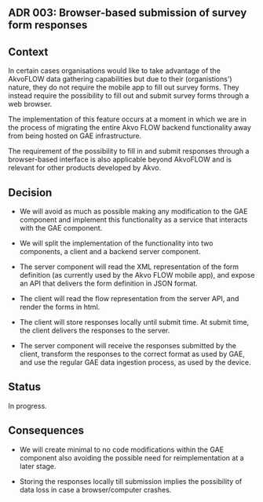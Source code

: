 ## ADR 003: Browser-based submission of survey form responses

## Context

In certain cases organisations would like to take advantage of the AkvoFLOW data gathering capabilities but due to their (organistions') nature, they do not require the mobile app to fill out survey forms.  They instead require the possibility to fill out and submit survey forms through a web browser.

The implementation of this feature occurs at a moment in which we are in the process of migrating the entire Akvo FLOW backend functionality away from being hosted on GAE infrastructure.

The requirement of the possibility to fill in and submit responses through a browser-based interface is also applicable beyond AkvoFLOW and is relevant for other products developed by Akvo.

## Decision

* We will avoid as much as possible making any modification to the GAE component and  implement this functionality as a service that interacts with the GAE component.

* We will split the implementation of the functionality into two components, a client and a backend server component.

* The server component will read the XML representation of the form definition (as currently used by the Akvo FLOW mobile app), and expose an API that delivers the form definition in JSON format. 

* The client will read the flow representation from the server API, and render the forms in html.

* The client will store responses locally until submit time. At submit time, the client delivers the responses to the server.

* The server component will receive the responses submitted by the client, transform the responses to the correct format as used by GAE, and use the regular GAE data ingestion process, as used by the device.

## Status

In progress.

## Consequences

* We will create minimal to no code modifications within the GAE component also avoiding the possible need for reimplementation at a later stage.

* Storing the responses locally till submission implies the possibility of data loss in case a browser/computer crashes.
